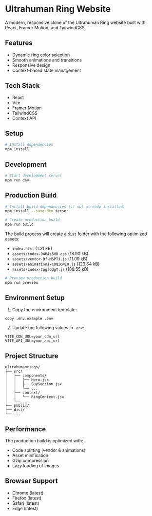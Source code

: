# Ultrahuman Ring Website

A modern, responsive clone of the Ultrahuman Ring website built with React, Framer Motion, and TailwindCSS.

## Features
- Dynamic ring color selection
- Smooth animations and transitions
- Responsive design
- Context-based state management

## Tech Stack
- React
- Vite
- Framer Motion
- TailwindCSS
- Context API

## Setup
```bash
# Install dependencies
npm install
```

## Development
```bash
# Start development server
npm run dev
```

## Production Build
```bash
# Install build dependencies (if not already installed)
npm install --save-dev terser

# Create production build
npm run build
```

The build process will create a `dist` folder with the following optimized assets:
- `index.html` (1.21 kB)
- `assets/index-DWB4s5HB.css` (18.90 kB)
- `assets/vendor-Bf-MSPTJ.js` (11.09 kB)
- `assets/animations-C0Qi0N10.js` (123.64 kB)
- `assets/index-CpgfGdgY.js` (189.55 kB)

```bash
# Preview production build
npm run preview
```

## Environment Setup
1. Copy the environment template:
```bash
copy .env.example .env
```

2. Update the following values in `.env`:
```env
VITE_CDN_URL=your_cdn_url
VITE_API_URL=your_api_url
```

## Project Structure
```
ultrahumanrings/
├── src/
│   ├── components/
│   │   ├── Hero.jsx
│   │   ├── BuySection.jsx
│   │   └── ...
│   ├── context/
│   │   └── RingContext.jsx
│   └── ...
├── public/
├── dist/
└── ...
```

## Performance
The production build is optimized with:
- Code splitting (vendor & animations)
- Asset minification
- Gzip compression
- Lazy loading of images

## Browser Support
- Chrome (latest)
- Firefox (latest)
- Safari (latest)
- Edge (latest)

